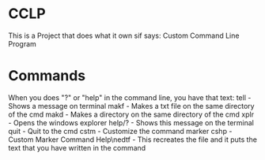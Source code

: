 # CCLP
This is a Project that does what it own sif says:
Custom Command Line Program
# Commands
When you does "?" or "help" in the command line, you have that text:
tell <message> - Shows a message on terminal
makf <file> - Makes a txt file on the same directory of the cmd
makd <directory> - Makes a directory on the same directory of the cmd
xplr - Opens the windows explorer
help/? - Shows this message on the terminal
quit - Quit to the cmd
cstm - Customize the command marker
cshp - Custom Marker Command Help\nedtf <File-Name> <Text> - This recreates the file and it puts the text that you have written in the command
